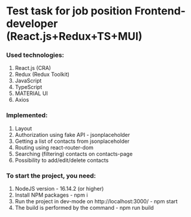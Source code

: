 # Test task for job position Frontend-developer (React.js+Redux+TS+MUI)

### Used technologies:
1. React.js (CRA)
2. Redux (Redux Toolkit)
3. JavaScript
4. TypeScript
5. MATERIAL UI
6. Axios

### Implemented:
1. Layout
2. Authorization using fake API - jsonplaceholder
3. Getting a list of contacts from jsonplaceholder
4. Routing using react-router-dom
5. Searching (filtering) contacts on contacts-page
6. Possibility to add/edit/delete contacts

### To start the project, you need:
1. NodeJS version - 16.14.2 (or higher)
1. Install NPM packages - npm i
2. Run the project in dev-mode on http://localhost:3000/ - npm start
3. The build is performed by the command - npm run build
